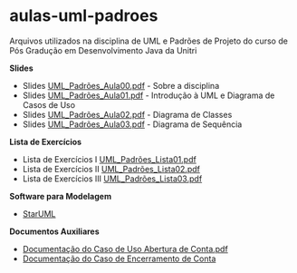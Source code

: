 # aulas-uml-padroes
Arquivos utilizados na disciplina de UML e Padrões de Projeto do curso de Pós Gradução em Desenvolvimento Java da Unitri

**Slides**

- Slides [UML_Padrões_Aula00.pdf](https://github.com/viniciusdepaula/aulas-uml-padroes/blob/master/pdf/UML_Padrões_Aula00.pdf) - Sobre a disciplina
- Slides [UML_Padrões_Aula01.pdf](https://github.com/viniciusdepaula/aulas-uml-padroes/blob/master/pdf/UML_Padrões_Aula01.pdf) - Introdução à UML e Diagrama de Casos de Uso
- Slides [UML_Padrões_Aula02.pdf](https://github.com/viniciusdepaula/aulas-uml-padroes/blob/master/pdf/UML_Padr%C3%B5es_Aula02.pdf) - Diagrama de Classes
- Slides [UML_Padrões_Aula03.pdf](https://github.com/viniciusdepaula/aulas-uml-padroes/blob/master/pdf/UML_Padr%C3%B5es_Aula03.pdf) - Diagrama de Sequência

**Lista de Exercícios**

- Lista de Exercícios I [UML_Padrões_Lista01.pdf](https://github.com/viniciusdepaula/aulas-uml-padroes/blob/master/pdf/UML_Padrões_Lista01.pdf)
- Lista de Exercícios II [UML_Padrões_Lista02.pdf](https://github.com/viniciusdepaula/aulas-uml-padroes/blob/master/pdf/UML%20e%20Padr%C3%B5es%20de%20Projeto%20-%20Lista%20de%20Exerc%C3%ADcios%20II.pdf)
- Lista de Exercícios III [UML_Padrões_Lista03.pdf](https://github.com/viniciusdepaula/aulas-uml-padroes/blob/master/pdf/UML_Padr%C3%B5es_Lista03.pdf)

**Software para Modelagem**

- [StarUML](http://staruml.io)

**Documentos Auxiliares**

- [Documentação do Caso de Uso Abertura de Conta.pdf](https://github.com/viniciusdepaula/aulas-uml-padroes/blob/master/pdf/Documentação%20do%20Caso%20de%20Uso%20Abertura%20de%20Conta.pdf)
- [Documentação do Caso de Encerramento de Conta](https://github.com/viniciusdepaula/aulas-uml-padroes/blob/master/pdf/Documentação%20do%20Caso%20de%20Encerramento%20de%20Conta.pdf)
